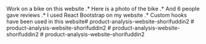 Work on a bike on this website .* Here is a photo of the bike .* And 6 people gave reviews .* I used React Bootstrap on my website .* Custom hooks have been used in this website# product-analysis-website-shorifuddin2 # product-analysis-website-shorifuddin2 # product-analysis-website-shorifuddin2 # product-analysis-website-shorifuddin2
